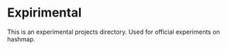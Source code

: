 # Expirimental

This is an experimental projects directory. Used for official experiments on hashmap.